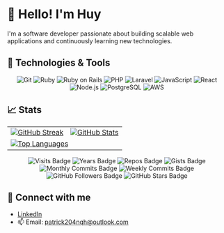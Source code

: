 # 👋 Hello! I'm Huy

I'm a software developer passionate about building scalable web applications and continuously learning new technologies.

## 🔧 Technologies & Tools

<p align="center">
  <img src="https://img.shields.io/badge/Git-F05032?style=flat&logo=git&logoColor=white" alt="Git"/>
  <img src="https://img.shields.io/badge/Ruby-CC342D?style=flat&logo=ruby&logoColor=white" alt="Ruby"/>
  <img src="https://img.shields.io/badge/Ruby_on_Rails-CC0000?style=flat&logo=ruby-on-rails&logoColor=white" alt="Ruby on Rails"/>
  <img src="https://img.shields.io/badge/PHP-777BB4?style=flat&logo=php&logoColor=white" alt="PHP"/>
  <img src="https://img.shields.io/badge/Laravel-FF2D20?style=flat&logo=laravel&logoColor=white" alt="Laravel"/>
  <img src="https://img.shields.io/badge/JavaScript-323330?style=flat&logo=javascript&logoColor=F7DF1E" alt="JavaScript"/>
  <img src="https://img.shields.io/badge/React-20232A?style=flat&logo=react&logoColor=61DAFB" alt="React"/>
  <img src="https://img.shields.io/badge/Node.js-339933?style=flat&logo=nodedotjs&logoColor=white" alt="Node.js"/>
  <img src="https://img.shields.io/badge/PostgreSQL-336791?style=flat&logo=postgresql&logoColor=white" alt="PostgreSQL"/>
  <img src="https://img.shields.io/badge/Amazon_AWS-232F3E?style=flat&logo=amazon-aws&logoColor=white" alt="AWS"/>
</p>

## 📈 Stats

<table align="center">
  <tr>
    <td>
      <a href="https://git.io/streak-stats">
        <img src="https://github-readme-streak-stats.herokuapp.com/?user=patrick204nqh&theme=dracula" alt="GitHub Streak"/>
      </a>
    </td>
    <td>
      <a href="https://github.com/anuraghazra/github-readme-stats">
        <img src="https://github-readme-stats.vercel.app/api?username=patrick204nqh&show_icons=true&theme=react&count_private=true" alt="GitHub Stats"/>
      </a>
    </td>
  </tr>
  <tr>
    <td colspan="2">
      <a href="https://github.com/anuraghazra/github-readme-stats">
        <img src="https://github-readme-stats.vercel.app/api/top-langs/?username=patrick204nqh&show_icons=true&theme=vue-dark" alt="Top Languages"/>
      </a>
    </td>
  </tr>
</table>

<p align="center">
  <img src="https://badges.pufler.dev/visits/patrick204nqh/patrick204nqh?style=flat&color=blue" alt="Visits Badge"/>
  <img src="https://badges.pufler.dev/years/patrick204nqh?style=flat&color=blue" alt="Years Badge"/>
  <img src="https://badges.pufler.dev/repos/patrick204nqh?style=flat&color=blue" alt="Repos Badge"/>
  <img src="https://badges.pufler.dev/gists/patrick204nqh?style=flat&color=blue" alt="Gists Badge"/>
  <img src="https://badges.pufler.dev/commits/monthly/patrick204nqh?style=flat&color=blue" alt="Monthly Commits Badge"/>
  <img src="https://badges.pufler.dev/commits/weekly/patrick204nqh?style=flat&color=blue" alt="Weekly Commits Badge"/>
  <img src="https://img.shields.io/github/followers/patrick204nqh?label=Follow&style=social" alt="GitHub Followers Badge"/>
  <img src="https://img.shields.io/github/stars/patrick204nqh?affiliations=OWNER%2CCOLLABORATOR&style=social" alt="GitHub Stars Badge"/>
</p>

## 🔗 Connect with me

- [LinkedIn](https://www.linkedin.com/in/patrick204qnh)
- 📫 Email: patrick204nqh@outlook.com
